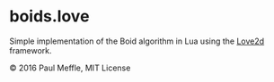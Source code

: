 boids.love
==========

Simple implementation of the Boid algorithm in Lua using the [Love2d](http://love2d.org "Love2d homepage") framework.

&copy; 2016 Paul Meffle, MIT License
